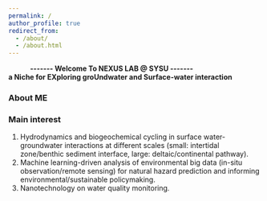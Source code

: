 ```yaml
---
permalink: /
author_profile: true
redirect_from: 
  - /about/
  - /about.html
---
```


&nbsp;&nbsp;&nbsp;&nbsp;&nbsp;&nbsp;&nbsp;&nbsp;&nbsp;&nbsp;&nbsp;**------- Welcome To NEXUS LAB @ SYSU -------**  
**a Niche for EXploring groUndwater and Surface-water interaction**  

  
### About ME  

  


  

### Main interest
1) Hydrodynamics and biogeochemical cycling in surface water-groundwater interactions at different scales (small: intertidal zone/benthic sediment interface, large: deltaic/continental pathway).  
2) Machine learning-driven analysis of environmental big data (in-situ observation/remote sensing) for natural hazard prediction and informing environmental/sustainable policymaking.  
3) Nanotechnology on water quality monitoring.
